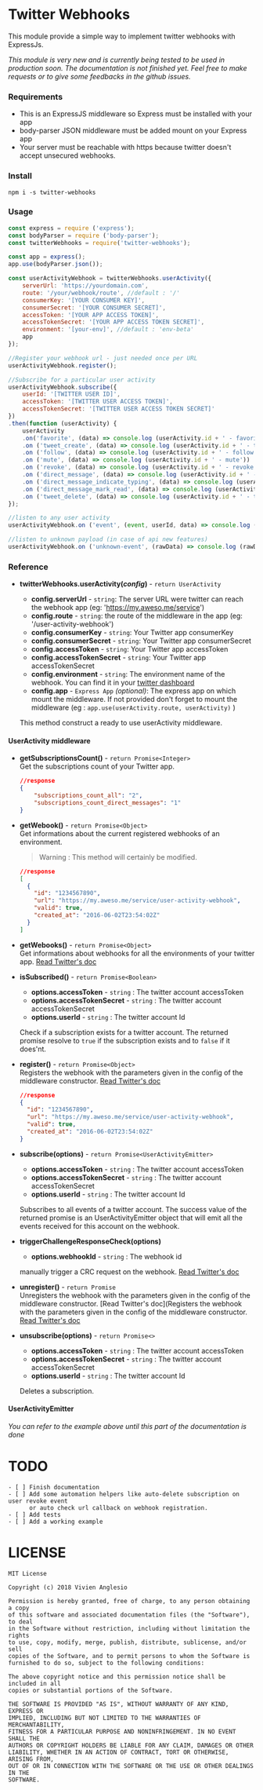 # Twitter Webhooks
This module provide a simple way to implement twitter webhooks with ExpressJs.

*This module is very new and is currently being tested to be used in production soon. The documentation is not finished yet. Feel free to make requests or to give some feedbacks in the github issues.*

### Requirements

- This is an ExpressJS middleware so Express must be installed with your app
- body-parser JSON middleware must be added mount on your Express app
- Your server must be reachable with https because twitter doesn't accept unsecured webhooks.

### Install

`npm i -s twitter-webhooks`

### Usage

```javascript
const express = require ('express');
const bodyParser = require ('body-parser');
const twitterWebhooks = require('twitter-webhooks');

const app = express();
app.use(bodyParser.json());

const userActivityWebhook = twitterWebhooks.userActivity({
    serverUrl: 'https://yourdomain.com',
    route: '/your/webhook/route', //default : '/'
    consumerKey: '[YOUR CONSUMER KEY]',
    consumerSecret: '[YOUR CONSUMER SECRET]',
    accessToken: '[YOUR APP ACCESS TOKEN]',
    accessTokenSecret: '[YOUR APP ACCESS TOKEN SECRET]',
    environment: '[your-env]', //default : 'env-beta'
    app
});

//Register your webhook url - just needed once per URL
userActivityWebhook.register();

//Subscribe for a particular user activity
userActivityWebhook.subscribe({
    userId: '[TWITTER USER ID]',
    accessToken: '[TWITTER USER ACCESS TOKEN]',
    accessTokenSecret: '[TWITTER USER ACCESS TOKEN SECRET]'
})
.then(function (userActivity) {
    userActivity
    .on('favorite', (data) => console.log (userActivity.id + ' - favorite'))
    .on ('tweet_create', (data) => console.log (userActivity.id + ' - tweet_create'))
    .on ('follow', (data) => console.log (userActivity.id + ' - follow'))
    .on ('mute', (data) => console.log (userActivity.id + ' - mute'))
    .on ('revoke', (data) => console.log (userActivity.id + ' - revoke'))
    .on ('direct_message', (data) => console.log (userActivity.id + ' - direct_message'))
    .on ('direct_message_indicate_typing', (data) => console.log (userActivity.id + ' - direct_message_indicate_typing'))
    .on ('direct_message_mark_read', (data) => console.log (userActivity.id + ' - direct_message_mark_read'))
    .on ('tweet_delete', (data) => console.log (userActivity.id + ' - tweet_delete'))
});

//listen to any user activity
userActivityWebhook.on ('event', (event, userId, data) => console.log (userId + ' - favorite'));

//listen to unknown payload (in case of api new features)
userActivityWebhook.on ('unknown-event', (rawData) => console.log (rawData));

```

### Reference

*  **twitterWebhooks.userActivity(*config*)** - `return UserActivity`
    * **config.serverUrl** - `string`: The server URL were twitter can reach the webhook app (eg: 'https://my.aweso.me/service')
    * **config.route** - `string`: the route of the middleware in the app (eg: '/user-activity-webhook')
    * **config.consumerKey** - `string`: Your Twitter app consumerKey
    * **config.consumerSecret** - `string`: Your Twitter app consumerSecret
    * **config.accessToken** - `string`: Your Twitter app accessToken
    * **config.accessTokenSecret** - `string`: Your Twitter app accessTokenSecret
    * **config.environment** - `string`: The environment name of the webhook. You can find it in your [twitter dashboard](https://developer.twitter.com/en/dashboard)
    * **config.app** - `Express App` *(optional)*: The express app on which mount the middleware. If not provided don't forget to mount the middleware (eg : `app.use(userActivity.route, userActivity)` )
    
    This method construct a ready to use userActivity middleware.  

#### UserActivity middleware

* **getSubscriptionsCount()**  - `return Promise<Integer>`  
    Get the subscriptions count of your Twitter app. 

    ```json
    //response
    {
        "subscriptions_count_all": "2",
        "subscriptions_count_direct_messages": "1"
    }
    ```
* **getWebook()**  - `return Promise<Object>`   
Get informations about the current registered webhooks of an environment. 
    > Warning : This method will certainly be modified.

    ```json
    //response
    [
      {
        "id": "1234567890",
        "url": "https://my.aweso.me/service/user-activity-webhook",
        "valid": true,
        "created_at": "2016-06-02T23:54:02Z"
      }
    ]
    ```

* **getWebooks()** - `return Promise<Object>`   
Get informations about webhooks for all the environments of your twitter app. [Read Twitter's doc](https://developer.twitter.com/en/docs/accounts-and-users/subscribe-account-activity/api-reference/aaa-premium#get-account-activity-all-webhooks)

* **isSubscribed()** - `return Promise<Boolean>`   
    * **options.accessToken** - `string` : The twitter account accessToken
    * **options.accessTokenSecret** - `string` : The twitter account accessTokenSecret
    * **options.userId** - `string` : The twitter account Id
    
   Check if a subscription exists for a twitter account. The returned promise resolve to `true` if the subscription exists and to `false` if it does'nt.

* **register()** - `return Promise<Object>`  
Registers the webhook with the parameters given in the config of the middleware constructor. [Read Twitter's doc](https://developer.twitter.com/en/docs/accounts-and-users/subscribe-account-activity/api-reference/aaa-premium#post-account-activity-all-env-name-webhooks)
    ```json
    //response
    {
      "id": "1234567890",
      "url": "https://my.aweso.me/service/user-activity-webhook",
      "valid": true,
      "created_at": "2016-06-02T23:54:02Z"
    }
    ```

* **subscribe(options)** - `return Promise<UserActivityEmitter>`
    * **options.accessToken** - `string` : The twitter account accessToken
    * **options.accessTokenSecret** - `string` : The twitter account accessTokenSecret
    * **options.userId** - `string` : The twitter account Id
    
    Subscribes to all events of a twitter account. The success value of the returned promise is an UserActivityEmitter object that will emit all the events received for this account on the webhook.

* **triggerChallengeResponseCheck(options)**
    * **options.webhookId** - `string` : The webhook id
    
    manually trigger a CRC request on the webhook. [Read Twitter's doc](https://developer.twitter.com/en/docs/accounts-and-users/subscribe-account-activity/api-reference/aaa-premium#put-account-activity-all-env-name-webhooks-webhook-id)
    
* **unregister()** - `return Promise`  
    Unregisters the webhook with the parameters given in the config of the middleware constructor. [Read Twitter's doc](Registers the webhook with the parameters given in the config of the middleware constructor. [Read Twitter's doc](https://developer.twitter.com/en/docs/accounts-and-users/subscribe-account-activity/api-reference/aaa-premium#post-account-activity-all-env-name-webhooks)

* **unsubscribe(options)** - `return Promise<>`
    * **options.accessToken** - `string` : The twitter account accessToken
    * **options.accessTokenSecret** - `string` : The twitter account accessTokenSecret
    * **options.userId** - `string` : The twitter account Id
    
    Deletes a subscription.
    
#### UserActivityEmitter 
*You can refer to the example above until this part of the documentation is done* 
    
# TODO
    - [ ] Finish documentation
    - [ ] Add some automation helpers like auto-delete subscription on user revoke event 
          or auto check url callback on webhook registration.
    - [ ] Add tests
    - [ ] Add a working example
    
# LICENSE    
    MIT License
    
    Copyright (c) 2018 Vivien Anglesio
    
    Permission is hereby granted, free of charge, to any person obtaining a copy
    of this software and associated documentation files (the "Software"), to deal
    in the Software without restriction, including without limitation the rights
    to use, copy, modify, merge, publish, distribute, sublicense, and/or sell
    copies of the Software, and to permit persons to whom the Software is
    furnished to do so, subject to the following conditions:
    
    The above copyright notice and this permission notice shall be included in all
    copies or substantial portions of the Software.
    
    THE SOFTWARE IS PROVIDED "AS IS", WITHOUT WARRANTY OF ANY KIND, EXPRESS OR
    IMPLIED, INCLUDING BUT NOT LIMITED TO THE WARRANTIES OF MERCHANTABILITY,
    FITNESS FOR A PARTICULAR PURPOSE AND NONINFRINGEMENT. IN NO EVENT SHALL THE
    AUTHORS OR COPYRIGHT HOLDERS BE LIABLE FOR ANY CLAIM, DAMAGES OR OTHER
    LIABILITY, WHETHER IN AN ACTION OF CONTRACT, TORT OR OTHERWISE, ARISING FROM,
    OUT OF OR IN CONNECTION WITH THE SOFTWARE OR THE USE OR OTHER DEALINGS IN THE
    SOFTWARE.


